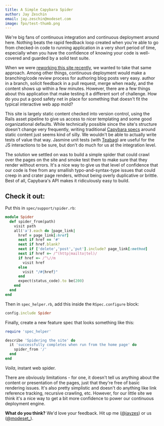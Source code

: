 ```yaml
---
title: A Simple Capybara Spider
author: Jay Zeschin
email: jay.zeschin@modeset.com
image: fpo/test-thumb.png
---
```


We're big fans of continuous integration and continuous deployment around here. Nothing beats the rapid feedback loop created when you're able to go from checked-in code to running application in a very short period of time, especially when you have the confidence of knowing your code is well-covered and guarded by a solid test suite.

When we were [reworking this site recently](http://modeset.com/what-we-know/2013/01/28/mode-set-1-1), we wanted to take that same approach. Among other things, continuous deployment would make a branching/code review process for authoring blog posts very easy. author in a branch, solicit feedback in a pull request, merge when ready, and the content shows up within a few minutes. However, there are a few things about this application that make testing it a different sort of challenge. How do you put a good safety net in place for something that doesn't fit the typical interactive web app mold?

This site is largely static content checked into version control, using the Rails asset pipeline to give us access to nicer templating and some good organizational defaults. While technically possible since the site's structure doesn't change very frequently, writing traditional [Capybara specs](https://github.com/jnicklas/capybara#using-capybara-with-rspec) around static content just seems kind of silly. We wouldn't be able to actually write tests of value that way. Jasmine unit tests (with [Teabag](https://github.com/modeset/teabag)) are useful for the JS interactions to be sure, but don't do much for us at the integration level. 

The solution we settled on was to build a simple spider that could crawl over the pages on the site and smoke test them to make sure that they render without errors. It's a nice way to give us that level of confidence that our code is free from any smallish typo-and-syntax-type issues that could creep in and crater page renders, without being overly duplicative or brittle. Best of all, Capybara's API makes it ridiculously easy to build.


## Check it out:

Put this in `spec/support/spider.rb`:

```ruby
module Spider
  def spider_from(path)
    visit path
    all('a').each do |page_link|
      href = page_link[:href]
      next if href == '#'
      next if href.blank?
      next if ['delete','post','put'].include? page_link[:method] 
      next if href =~ /^(http|mailto|tel)/
      if href =~ /^\//m
        visit href
      else
        visit "/#{href}"
      end
      expect(status_code).to be(200)
    end
  end
end
```

Then in `spec_helper.rb`, add this inside the `RSpec.configure` block:
```ruby
config.include Spider
```

Finally, create a new feature spec that looks something like this:
```ruby
require 'spec_helper'

describe 'Spidering the site' do
  it 'successfully completes when run from the home page' do
    spider_from '/'
  end
end
```

_Voila_, instant web spider.

There are obviously limitations - for one, it doesn't tell us anything about the content or presentation of the pages, just that they're free of basic rendering issues. It's also pretty simplistic and doesn't do anything like link reference tracking, recursive crawling, etc. However, for our little site we think it's a nice way to get a bit more confidence to power our continuous deployment engine.

**What do you think?**  We'd love your feedback. Hit up me ([@jayzes](http://twitter.com/jayzes)) or us ([@modeset_](http://twitter.com/modeset_)).
